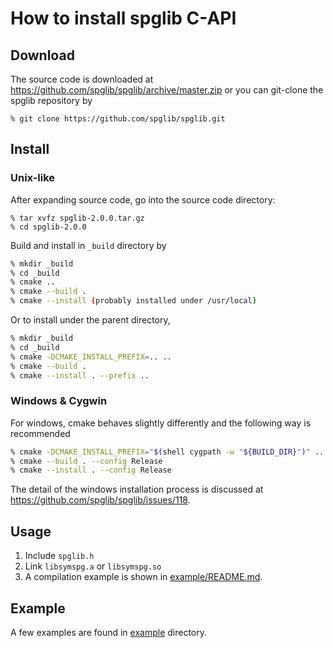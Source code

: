 # How to install spglib C-API

## Download

The source code is downloaded at <https://github.com/spglib/spglib/archive/master.zip> or you can
git-clone the spglib repository by

```
% git clone https://github.com/spglib/spglib.git
```

## Install

### Unix-like

After expanding source code, go into the source code directory:

```
% tar xvfz spglib-2.0.0.tar.gz
% cd spglib-2.0.0
```

Build and install in `_build` directory by

```bash
% mkdir _build
% cd _build
% cmake ..
% cmake --build .
% cmake --install (probably installed under /usr/local)
```

Or to install under the parent directory,

```bash
% mkdir _build
% cd _build
% cmake -DCMAKE_INSTALL_PREFIX=.. ..
% cmake --build .
% cmake --install . --prefix ..
```

### Windows & Cygwin

For windows, cmake behaves slightly differently and the following
way is recommended

```bash
% cmake -DCMAKE_INSTALL_PREFIX="$(shell cygpath -w "${BUILD_DIR}")" ..
% cmake --build . --config Release
% cmake --install . --config Release
```

The detail of the windows installation process is discussed at
https://github.com/spglib/spglib/issues/118.

## Usage

1. Include `spglib.h`
2. Link `libsymspg.a` or `libsymspg.so`
3. A compilation example is shown in
   [example/README.md](https://github.com/spglib/spglib/tree/master/example/README.md).

## Example

A few examples are found in [example](https://github.com/spglib/spglib/tree/master/example) directory.
